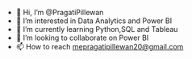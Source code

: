 - 👋 Hi, I’m @PragatiPillewan
- 👀 I’m interested in Data Analytics and Power BI
- 🌱 I’m currently learning Python,SQL and Tableau 
- 💞️ I’m looking to collaborate on Power BI
- 📫 How to reach mepragatipillewan20@gmail.com

<!---
PragatiPillewan/PragatiPillewan is a ✨ special ✨ repository because its `README.md` (this file) appears on your GitHub profile.
You can click the Preview link to take a look at your changes.
--->
